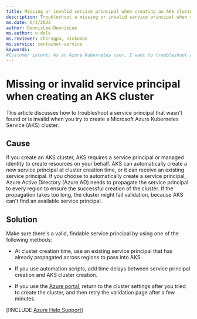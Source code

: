 ```yaml
---
title: Missing or invalid service principal when creating an AKS cluster
description: Troubleshoot a missing or invalid service principal when you try to create an Azure Kubernetes Service (AKS) cluster.
ms.date: 6/1/2022
author: DennisLee-DennisLee
ms.author: v-dele
ms.reviewer: chiragpa, nickoman
ms.service: container-service
keywords:
#Customer intent: As an Azure Kubernetes user, I want to troubleshoot a missing or invalid service principal so that I can successfully create an Azure Kubernetes Service (AKS) cluster.
---
```

# Missing or invalid service principal when creating an AKS cluster

This article discusses how to troubleshoot a service principal that wasn't found or is invalid when you try to create a Microsoft Azure Kubernetes Service (AKS) cluster.

## Cause

If you create an AKS cluster, AKS requires a service principal or managed identity to create resources on your behalf. AKS can automatically create a new service principal at cluster creation time, or it can receive an existing service principal. If you choose to automatically create a service principal, Azure Active Directory (Azure AD) needs to propagate the service principal to every region to ensure the successful creation of the cluster. If the propagation takes too long, the cluster might fail validation, because AKS can't find an available service principal.

## Solution

Make sure there's a valid, findable service principal by using one of the following methods:

- At cluster creation time, use an existing service principal that has already propagated across regions to pass into AKS.

- If you use automation scripts, add time delays between service principal creation and AKS cluster creation.

- If you use the [Azure portal](https://portal.azure.com), return to the cluster settings after you tried to create the cluster, and then retry the validation page after a few minutes.


[!INCLUDE [Azure Help Support](../../includes/azure-help-support.md)]
